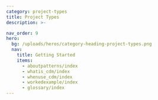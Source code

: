 ```yaml
---
category: project-types
title: Project Types
description: >-

nav_order: 9
hero:
  bg: /uploads/heros/category-heading-project-types.png
  nav:
    title: Getting Started
    items:
      - aboutpatterns/index
      - whatis_cdm/index
      - whenuse_cdm/index
      - workedexample/index      
      - glossary/index 
---
```


